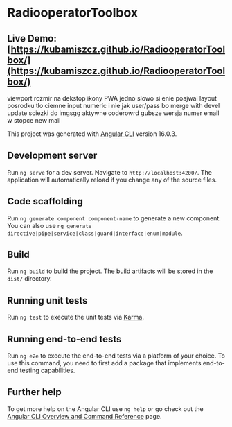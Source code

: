 # RadiooperatorToolbox
## Live Demo: [https://kubamiszcz.github.io/RadiooperatorToolbox/](https://kubamiszcz.github.io/RadiooperatorToolbox/)



viewport rozmir na dekstop
ikony PWA
jedno slowo si enie poajwai
layout posrodku
tlo ciemne
input numeric i nie jak user/pass bo
merge with devel
update sciezki do imgsgg
aktywne coderowrd gubsze
wersja numer
email w stopce new mail


This project was generated with [Angular CLI](https://github.com/angular/angular-cli) version 16.0.3.

## Development server

Run `ng serve` for a dev server. Navigate to `http://localhost:4200/`. The application will automatically reload if you change any of the source files.

## Code scaffolding

Run `ng generate component component-name` to generate a new component. You can also use `ng generate directive|pipe|service|class|guard|interface|enum|module`.

## Build

Run `ng build` to build the project. The build artifacts will be stored in the `dist/` directory.

## Running unit tests

Run `ng test` to execute the unit tests via [Karma](https://karma-runner.github.io).

## Running end-to-end tests

Run `ng e2e` to execute the end-to-end tests via a platform of your choice. To use this command, you need to first add a package that implements end-to-end testing capabilities.

## Further help

To get more help on the Angular CLI use `ng help` or go check out the [Angular CLI Overview and Command Reference](https://angular.io/cli) page.
